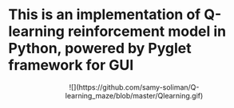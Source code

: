 # This is an implementation of Q-learning reinforcement model in Python, powered by Pyglet framework for GUI

<div align="center">
![](https://github.com/samy-soliman/Q-learning_maze/blob/master/Qlearning.gif)
</div>
